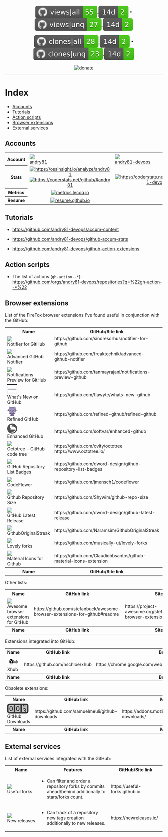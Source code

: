<p align="center">
  <a href="https://github.com/andry81-stats/index--gh-stats/commits/master/traffic/views">
    <img src="https://github.com/andry81-cache/andry81--gh-content-cache/raw/master/repo/andry81/index/badges/traffic/views/all.svg" valign="middle" alt="GitHub views|any|total" />
    <img src="https://github.com/andry81-cache/andry81--gh-content-cache/raw/master/repo/andry81/index/badges/traffic/views/all-14d.svg" valign="middle" alt="GitHub views|any|14d" /></a>
• <a href="https://github.com/andry81-stats/index--gh-stats/commits/master/traffic/views">
    <img src="https://github.com/andry81-cache/andry81--gh-content-cache/raw/master/repo/andry81/index/badges/traffic/views/unq.svg" valign="middle" alt="GitHub views|unique per day|total" />
    <img src="https://github.com/andry81-cache/andry81--gh-content-cache/raw/master/repo/andry81/index/badges/traffic/views/unq-14d.svg" valign="middle" alt="GitHub views|unique per day|14d" /></a>
</p>

<p align="center">
  <a href="https://github.com/andry81-stats/index--gh-stats/commits/master/traffic/clones">
    <img src="https://github.com/andry81-cache/andry81--gh-content-cache/raw/master/repo/andry81/index/badges/traffic/clones/all.svg" valign="middle" alt="GitHub clones|any|total" />
    <img src="https://github.com/andry81-cache/andry81--gh-content-cache/raw/master/repo/andry81/index/badges/traffic/clones/all-14d.svg" valign="middle" alt="GitHub clones|any|14d" /></a>
• <a href="https://github.com/andry81-stats/index--gh-stats/commits/master/traffic/clones">
    <img src="https://github.com/andry81-cache/andry81--gh-content-cache/raw/master/repo/andry81/index/badges/traffic/clones/unq.svg" valign="middle" alt="GitHub clones|unique per day|total" />
    <img src="https://github.com/andry81-cache/andry81--gh-content-cache/raw/master/repo/andry81/index/badges/traffic/clones/unq-14d.svg" valign="middle" alt="GitHub clones|unique per day|14d" /></a>
</p>

<p align="center">
  <a href="https://github.com/andry81/donate"><img src="https://github.com/andry81-cache/andry81--gh-content-cache/raw/master/common/badges/donate/donate.svg" valign="middle" alt="donate" /></a>
</p>

---

# Index

* [Accounts](#accounts)
* [Tutorials](#tutorials)
* [Action scripts](#action-scripts)
* [Browser extensions](#browser-extensions)
* [External services](#external-services)

## Accounts

<table>
  <tr>
    <th>
      Account
    </th>
    <td>
      <a href="https://github.com/andry81">
        <img src="https://github.com/andry81-cache/andry81--gh-content-cache/raw/master/common/avatars/users/andry81.png" valign="middle" height="32px" /><br />
        andry81</a>
    </td>
    <td>
      <a href="https://github.com/andry81-devops">
        <img src="https://github.com/andry81-cache/andry81--gh-content-cache/raw/master/common/avatars/orgs/andry81-devops.png" valign="middle" height="32px" /><br />
        andry81-devops</a>
    </td>
    <td>
      <a href="https://github.com/andry81-builds">
        <img src="https://github.com/andry81-cache/andry81--gh-content-cache/raw/master/common/avatars/orgs/andry81-builds.png" valign="middle" height="32px" /><br />
        andry81-builds</a>
    </td>
    <td>
      <a href="https://github.com/andry81-3dparty">
        <img src="https://github.com/andry81-cache/andry81--gh-content-cache/raw/master/common/avatars/orgs/andry81-3dparty.png" valign="middle" height="32px" /><br />
        andry81-3dparty</a>
    </td>
    <td>
      <a href="https://github.com/andry81-stats">
        <img src="https://github.com/andry81-cache/andry81--gh-content-cache/raw/master/common/avatars/orgs/andry81-stats.png" valign="middle" height="32px" /><br />
        andry81-stats</a>
    </td>
  </tr>
  <tr align="middle">
    <th>
      Stats
    </th>
    <td>
      <a href="https://ossinsight.io/analyze/andry81">
        <img src="https://github.com/andry81-cache/andry81--gh-content-cache/raw/master/common/badges/stats/ossinsight--io.svg" valign="middle" alt="https://ossinsight.io/analyze/andry81"/></a>
      <br />
      <a href="https://coderstats.net/github/#andry81">
        <img src="https://github.com/andry81-cache/andry81--gh-content-cache/raw/master/common/badges/stats/user--coderstats--net.svg" valign="middle" alt="https://coderstats.net/github/#andry81"/></a>
    </td>
    <td>
      <br />
      <a href="https://coderstats.net/github/#andry81-devops">
        <img src="https://github.com/andry81-cache/andry81--gh-content-cache/raw/master/common/badges/stats/user--coderstats--net.svg" valign="middle" alt="https://coderstats.net/github/#andry81-devops"/></a>
    </td>
    <td>
      <br />
      <a href="https://coderstats.net/github/#andry81-builds">
        <img src="https://github.com/andry81-cache/andry81--gh-content-cache/raw/master/common/badges/stats/user--coderstats--net.svg" valign="middle" alt="https://coderstats.net/github/#andry81-builds"/></a>
    </td>
    <td>
      <br />
      <a href="https://coderstats.net/github/#andry81-3dparty">
        <img src="https://github.com/andry81-cache/andry81--gh-content-cache/raw/master/common/badges/stats/user--coderstats--net.svg" valign="middle" alt="https://coderstats.net/github/#andry81-3dparty"/></a>
    </td>
    <td>
      <br />
      <a href="https://coderstats.net/github/#andry81-stats">
        <img src="https://github.com/andry81-cache/andry81--gh-content-cache/raw/master/common/badges/stats/user--coderstats--net.svg" valign="middle" alt="https://coderstats.net/github/#andry81-stats"/></a>
    </td>
  </tr>
  <tr align="middle">
    <th>
      Metrics
    </th>
    <td>
      <a href="https://metrics.lecoq.io/about/andry81">
        <img src="https://github.com/andry81-cache/andry81--gh-content-cache/raw/master/common/badges/stats/metrics--lecoq--io.svg" valign="middle" alt="metrics.lecoq.io"/></a>
    </td>
  </tr>
  <tr align="middle">
    <th>
      Resume
    </th>
    <td>
      <a href="https://resume.github.io/?andry81">
        <img src="https://github.com/andry81-cache/andry81--gh-content-cache/raw/master/common/badges/stats/resume--github--io.svg" valign="middle" alt="resume.github.io"/></a>
    </td>
  </tr>
</table>

## Tutorials

* https://github.com/andry81-devops/accum-content

* https://github.com/andry81-devops/github-accum-stats

* https://github.com/andry81-devops/github-action-extensions

## Action scripts

* The list of actions (`gh-action--*`):<br />
  https://github.com/orgs/andry81-devops/repositories?q=%22gh-action--*%22

## Browser extensions

List of the FireFox browser extensions I've found useful in conjunction with the GitHub:

<table>
  <tr>
    <th>
      Name
    </th>
    <th>
      GitHub/Site link
    </th>
    <th>
      Mozilla link
    </th>
  </tr>
  <tr>
    <td>
      <img src="https://github.com/sindresorhus/notifier-for-github/raw/main/source/icon.png" valign="middle" height="32px" /><br />
      Notifier for GitHub
    </td>
    <td>
      https://github.com/sindresorhus/notifier-for-github
    </td>
    <td>
      https://addons.mozilla.org/firefox/addon/notifier-for-github/
    </td>
  </tr>
  <tr>
    <td>
      <img src="https://github.com/freaktechnik/advanced-github-notifier/raw/main/images/icon.svg" valign="middle" height="32px" /><br />
      Advanced GitHub Notifier
    </td>
    <td>
      https://github.com/freaktechnik/advanced-github-notifier
    </td>
    <td>
      https://addons.mozilla.org/firefox/addon/advanced-github-notifier
    </td>
  </tr>
  <tr>
    <td>
      <img src="https://github.com/tanmayrajani/notifications-preview-github/raw/master/media/logo.png" valign="middle" height="32px" /><br />
      Notifications Preview for GitHub
    </td>
    <td>
      https://github.com/tanmayrajani/notifications-preview-github
    </td>
    <td>
      https://addons.mozilla.org/firefox/addon/notifications-preview-github/
    </td>
  </tr>
  <tr>
    <td>
      <img src="https://github.com/flawyte/whats-new-github/raw/master/icon/128.png" valign="middle" height="32px" /><br />
      What's New on GitHub
    </td>
    <td>
      https://github.com/flawyte/whats-new-github
    </td>
    <td>
      https://addons.mozilla.org/firefox/addon/whats-new-github/
    </td>
  </tr>
  <tr>
    <td>
      <img src="https://github.com/refined-github/refined-github/raw/main/media/icon.svg" valign="middle" height="32px" /><br />
      Refined GitHub
    </td>
    <td>
      https://github.com/refined-github/refined-github
    </td>
    <td>
      https://addons.mozilla.org/firefox/addon/refined-github-/
    </td>
  </tr>
  <tr>
    <td>
      <img src="https://github.com/softvar/enhanced-github/raw/master/icons/enhanced-github128.png" valign="middle" height="32px" /><br />
      Enhanced GitHub
    </td>
    <td>
      https://github.com/softvar/enhanced-github
    </td>
    <td>
      https://addons.mozilla.org/firefox/addon/enhanced-github/
    </td>
  </tr>
  <tr>
    <td>
      <img src="https://github.com/ovity/octotree/raw/master/icons/icon64.png" valign="middle" height="32px" /><br />
      Octotree - GitHub code tree
    </td>
    <td>
      https://github.com/ovity/octotree
      https://www.octotree.io/
    </td>
    <td>
      https://addons.mozilla.org/firefox/addon/octotree/
    </td>
  </tr>
  <tr>
    <td>
      <img src="https://github.com/dword-design/github-repository-list-badges/raw/master/assets/icon.png" valign="middle" height="32px" /><br />
      GitHub Repository List Badges
    </td>
    <td>
      https://github.com/dword-design/github-repository-list-badges
    </td>
    <td>
      https://addons.mozilla.org/firefox/addon/github-repository-list-badges/
    </td>
  </tr>
  <tr>
    <td>
      <img src="https://addons.mozilla.org/user-media/addon_icons/926/926759-64.png" valign="middle" height="32px" /><br />
      CodeFlower
    </td>
    <td>
      https://github.com/jmensch1/codeflower
    </td>
    <td>
      https://addons.mozilla.org/firefox/addon/codeflower/
    </td>
  </tr>
  <tr>
    <td>
      <img src="https://github.com/Shywim/github-repo-size/raw/master/icon/icon.svg" valign="middle" height="32px" /><br />
      Github Repository Size
    </td>
    <td>
      https://github.com/Shywim/github-repo-size
    </td>
    <td>
      https://addons.mozilla.org/firefox/addon/github-repo-size/
    </td>
  </tr>
  <tr>
    <td>
      <img src="https://github.com/dword-design/github-latest-release/raw/master/assets/icon.png" valign="middle" height="32px" /><br />
      GitHub Latest Release
    </td>
    <td>
      https://github.com/dword-design/github-latest-release
    </td>
    <td>
      https://addons.mozilla.org/firefox/addon/github-saved-filters/
    </td>
  </tr>
  <tr>
    <td>
      <img src="https://github.com/Naramsim/GithubOriginalStreak/raw/master/chrome/icons/g48.png" valign="middle" height="32px" /><br />
      GithubOriginalStreak
    </td>
    <td>
      https://github.com/Naramsim/GithubOriginalStreak
    </td>
    <td>
      https://addons.mozilla.org/firefox/addon/github-original-streak/
    </td>
  </tr>
  <tr>
    <td>
      <img src="https://github.com/musically-ut/lovely-forks/raw/master/webext/icons/Heart_and_fork_inside_128.png" valign="middle" height="32px" /><br />
      Lovely forks
    </td>
    <td>
      https://github.com/musically-ut/lovely-forks
    </td>
    <td>
      https://addons.mozilla.org/firefox/addon/lovely-forks/
    </td>
  </tr>
  <tr>
    <td>
      <img src="https://addons.mozilla.org/user-media/addon_icons/2681/2681640-64.png?modified=4de4a554" valign="middle" height="32px" /><br />
      Material Icons for Github
    </td>
    <td>
      https://github.com/Claudiohbsantos/github-material-icons-extension
    </td>
    <td>
      https://addons.mozilla.org/firefox/addon/material-icons-for-github/
    </td>
  </tr>
  <tr>
    <th>
      Name
    </th>
    <th>
      GitHub/Site link
    </th>
    <th>
      Mozilla link
    </th>
  </tr>
</table>

Other lists:

<table>
  <tr>
    <th>
      Name
    </th>
    <th>
      GitHub link
    </th>
    <th>
      Site link
    </th>
  </tr>
  <tr>
    <td>
      <img src="https://project-awesome.org/images/logo.png" valign="middle" height="32px" /><br />
      Awesome browser extensions for GitHub
    </td>
    <td>
      https://github.com/stefanbuck/awesome-browser-extensions-for-github#readme
    </td>
    <td>
      https://project-awesome.org/stefanbuck/awesome-browser-extensions-for-github
    </td>
  </tr>
  <tr>
    <th>
      Name
    </th>
    <th>
      GitHub link
    </th>
    <th>
      Site link
    </th>
  </tr>
</table>

Extensions integrated into GitHub:

<table>
  <tr>
    <th>
      Name
    </th>
    <th>
      GitHub link
    </th>
    <th>
      Browser extension link
    </th>
  </tr>
  <tr>
    <td>
      <img src="https://github.com/nschloe/xhub/raw/main/logo/logo.svg" valign="middle" height="32px" /><br />
      Xhub
    </td>
    <td>
      https://github.com/nschloe/xhub
    </td>
    <td>
      https://chrome.google.com/webstore/detail/xhub/anidddebgkllnnnnjfkmjcaallemhjee
    </td>
  </tr>
  <tr>
    <th>
      Name
    </th>
    <th>
      GitHub link
    </th>
    <th>
      Browser extension link
    </th>
  </tr>
</table>

Obsolete extensions:

<table>
  <tr>
    <th>
      Name
    </th>
    <th>
      GitHub link
    </th>
    <th>
      Mozilla link
    </th>
  </tr>
  <tr>
    <td>
      <img src="https://github.com/samuelmeuli/github-downloads/raw/master/img/icon-cropped.png" valign="middle" height="32px" /><br />
      GitHub Downloads
    </td>
    <td>
      https://github.com/samuelmeuli/github-downloads
    </td>
    <td>
      https://addons.mozilla.org/firefox/addon/github-downloads/
    </td>
  </tr>
  <tr>
    <th>
      Name
    </th>
    <th>
      GitHub link
    </th>
    <th>
      Mozilla link
    </th>
  </tr>
</table>

## External services

List of external services integrated with the GitHub:

<table>
  <tr>
    <th>
      Name
    </th>
    <th>
      Features
    </th>
    <th>
      GitHub/Site link
    </th>
  </tr>
  <tr>
    <td>
      <img src="https://useful-forks.github.io/assets/favicon.ico" valign="middle" height="32px" /><br />
      Useful&nbsp;forks
    </td>
    <td>
      <ul>
        <li>Can filter and order a repository forks by commits ahead/behind additionally to stars/forks count.</li>
      </ul> 
    </td>
    <td>
      https://useful-forks.github.io
    </td>
  </tr>
  <tr>
    <td>
      <img src="https://newreleases.io/assets/favicon.76b996.png" valign="middle" height="32px" /><br />
      New&nbsp;releases
    </td>
    <td>
      <ul>
        <li>Can track of a repository new tags creation additionally to new releases.</li>
      </ul> 
    </td>
    <td>
      https://newreleases.io/
    </td>
  </tr>
</table>

